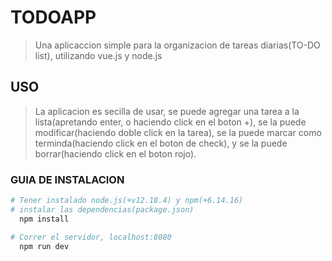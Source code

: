 # TODOAPP

> Una aplicaccion simple para la organizacion de tareas diarias(TO-DO list), utilizando vue.js y node.js

## USO

> La aplicacion es secilla de usar, se puede agregar una tarea a la lista(apretando enter, o haciendo click en el boton +), se la puede modificar(haciendo doble click en la tarea), se la puede marcar como terminda(haciendo click en el boton de check), y se la puede borrar(haciendo click en el boton rojo).


### GUIA DE INSTALACION

``` bash
# Tener instalado node.js(+v12.18.4) y npm(+6.14.16)
# instalar las dependencias(package.json)
  npm install

# Correr el servidor, localhost:8080
  npm run dev




